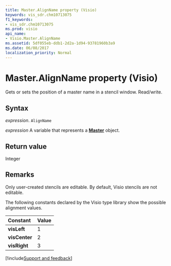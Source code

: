 ```yaml
---
title: Master.AlignName property (Visio)
keywords: vis_sdr.chm10713075
f1_keywords:
- vis_sdr.chm10713075
ms.prod: visio
api_name:
- Visio.Master.AlignName
ms.assetid: 5df055eb-ddb1-2d2a-1d94-93781960b3a9
ms.date: 06/08/2017
localization_priority: Normal
---
```



# Master.AlignName property (Visio)

Gets or sets the position of a master name in a stencil window. Read/write.


## Syntax

_expression_. `AlignName`

_expression_ A variable that represents a **[Master](Visio.Master.md)** object.


## Return value

Integer


## Remarks

Only user-created stencils are editable. By default, Visio stencils are not editable. 

The following constants declared by the Visio type library show the possible alignment values.



|Constant|Value|
|:-----|:-----|
| **visLeft**|1|
| **visCenter**|2|
| **visRight**|3|

[!include[Support and feedback](~/includes/feedback-boilerplate.md)]